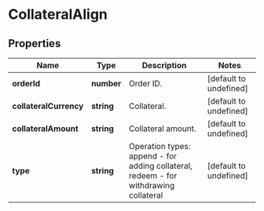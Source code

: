 # CollateralAlign

## Properties

Name | Type | Description | Notes
------------ | ------------- | ------------- | -------------
**orderId** | **number** | Order ID. | [default to undefined]
**collateralCurrency** | **string** | Collateral. | [default to undefined]
**collateralAmount** | **string** | Collateral amount. | [default to undefined]
**type** | **string** | Operation types: append - for adding collateral, redeem - for withdrawing collateral | [default to undefined]

